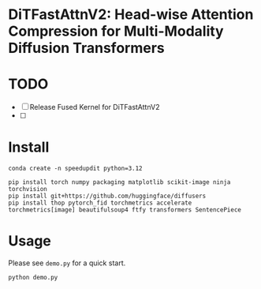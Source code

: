 # DiTFastAttnV2: Head-wise Attention Compression for Multi-Modality Diffusion Transformers

# TODO
- [ ] Release Fused Kernel for DiTFastAttnV2
- [ ] 

# Install

```
conda create -n speedupdit python=3.12
```


```
pip install torch numpy packaging matplotlib scikit-image ninja torchvision
pip install git+https://github.com/huggingface/diffusers
pip install thop pytorch_fid torchmetrics accelerate torchmetrics[image] beautifulsoup4 ftfy transformers SentencePiece
```

# Usage

Please see `demo.py` for a quick start.
```
python demo.py
```

